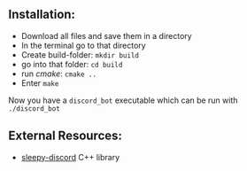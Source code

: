 ## Installation:
 - Download all files and save them in a directory
 - In the terminal go to that directory
 - Create build-folder: `mkdir build`
 - go into that folder: `cd build`
 - run *cmake*: `cmake ..`
 - Enter `make`

Now you have a `discord_bot` executable which can be run with `./discord_bot`

## External Resources:
 - [sleepy-discord](https://github.com/yourWaifu/sleepy-discord) C++ library

